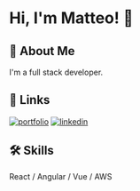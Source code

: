 # Hi, I'm Matteo! 👋

## 🚀 About Me
I'm a full stack developer.


## 🔗 Links
[![portfolio](https://img.shields.io/badge/my_portfolio-000?style=for-the-badge&logo=ko-fi&logoColor=white)](https://matteo.courqu.in/)
[![linkedin](https://img.shields.io/badge/linkedin-0A66C2?style=for-the-badge&logo=linkedin&logoColor=white)](https://www.linkedin.com/in/matteo-courquin//)

## 🛠 Skills

React / Angular / Vue / AWS
